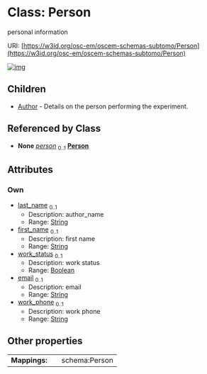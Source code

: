 
# Class: Person

personal information

URI: [https://w3id.org/osc-em/oscem-schemas-subtomo/Person](https://w3id.org/osc-em/oscem-schemas-subtomo/Person)


[![img](https://yuml.me/diagram/nofunky;dir:TB/class/[Person&#124;last_name:string%20%3F;first_name:string%20%3F;work_status:boolean%20%3F;email:string%20%3F;work_phone:string%20%3F]^-[Author],[Author])](https://yuml.me/diagram/nofunky;dir:TB/class/[Person&#124;last_name:string%20%3F;first_name:string%20%3F;work_status:boolean%20%3F;email:string%20%3F;work_phone:string%20%3F]^-[Author],[Author])

## Children

 * [Author](Author.md) - Details on the person performing the experiment.

## Referenced by Class

 *  **None** *[person](person.md)*  <sub>0..1</sub>  **[Person](Person.md)**

## Attributes


### Own

 * [last_name](last_name.md)  <sub>0..1</sub>
     * Description: author_name
     * Range: [String](types/String.md)
 * [first_name](first_name.md)  <sub>0..1</sub>
     * Description: first name
     * Range: [String](types/String.md)
 * [work_status](work_status.md)  <sub>0..1</sub>
     * Description: work status
     * Range: [Boolean](types/Boolean.md)
 * [email](email.md)  <sub>0..1</sub>
     * Description: email
     * Range: [String](types/String.md)
 * [work_phone](work_phone.md)  <sub>0..1</sub>
     * Description: work phone
     * Range: [String](types/String.md)

## Other properties

|  |  |  |
| --- | --- | --- |
| **Mappings:** | | schema:Person |
